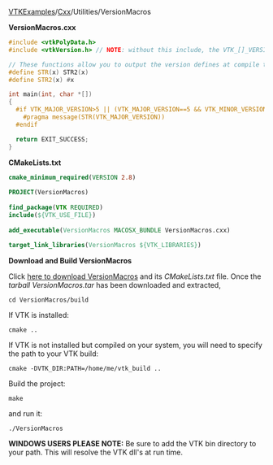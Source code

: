 [VTKExamples](/home/)/[Cxx](/Cxx)/Utilities/VersionMacros

**VersionMacros.cxx**
```c++
#include <vtkPolyData.h>
#include <vtkVersion.h> // NOTE: without this include, the VTK_[]_VERSION are not defined!

// These functions allow you to output the version defines at compile time
#define STR(x) STR2(x)
#define STR2(x) #x

int main(int, char *[])
{
  #if VTK_MAJOR_VERSION>5 || (VTK_MAJOR_VERSION==5 && VTK_MINOR_VERSION>4)
    #pragma message(STR(VTK_MAJOR_VERSION))
  #endif

  return EXIT_SUCCESS;
}
```
**CMakeLists.txt**
```cmake
cmake_minimum_required(VERSION 2.8)
 
PROJECT(VersionMacros)
 
find_package(VTK REQUIRED)
include(${VTK_USE_FILE})
 
add_executable(VersionMacros MACOSX_BUNDLE VersionMacros.cxx)
 
target_link_libraries(VersionMacros ${VTK_LIBRARIES})
```

**Download and Build VersionMacros**

Click [here to download VersionMacros](https://github.com/lorensen/VTKWikiExamplesTarballs/raw/master/VersionMacros.tar) and its *CMakeLists.txt* file.
Once the *tarball VersionMacros.tar* has been downloaded and extracted,
```
cd VersionMacros/build 
```
If VTK is installed:
```
cmake ..
```
If VTK is not installed but compiled on your system, you will need to specify the path to your VTK build:
```
cmake -DVTK_DIR:PATH=/home/me/vtk_build ..
```
Build the project:
```
make
```
and run it:
```
./VersionMacros
```
**WINDOWS USERS PLEASE NOTE:** Be sure to add the VTK bin directory to your path. This will resolve the VTK dll's at run time.


